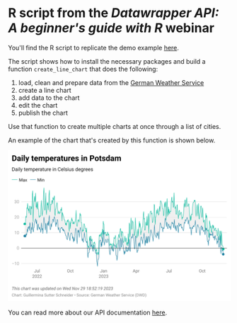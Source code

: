 # R script from the _Datawrapper API: A beginner's guide with R_ webinar
You'll find the R script to replicate the demo example [here](https://github.com/datawrapper/snippets/blob/master/2023-11-R-demo/R-script).

The script shows how to install the necessary packages and build a function `create_line_chart` that does the following:
1. load, clean and prepare data from the [German Weather Service](https://bookdown.org/brry/rdwd/#usage)
2. create a line chart
3. add data to the chart
4. edit the chart
5. publish the chart

Use that function to create multiple charts at once through a list of cities.

An example of the chart that's created by this function is shown below.

![Line chart of max and min temperatures in Potsdam](https://github.com/datawrapper/snippets/blob/master/2023-11-R-demo/daily-temperatures-potsdam.png)

You can read more about our API documentation [here](https://developer.datawrapper.de/docs/getting-started).
